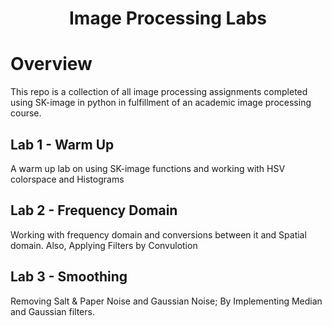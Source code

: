 <h1 align="center">
  Image Processing Labs
</h1>

# Overview

This repo is a collection of all image processing assignments completed using SK-image in python in fulfillment of an academic image processing course.

## Lab 1 - Warm Up

A warm up lab on using SK-image functions and working with HSV colorspace and Histograms

## Lab 2 - Frequency Domain

Working with frequency domain and conversions between it and Spatial domain. Also, Applying Filters by Convulotion

## Lab 3 - Smoothing

Removing Salt & Paper Noise and Gaussian Noise; By Implementing Median and Gaussian filters.
